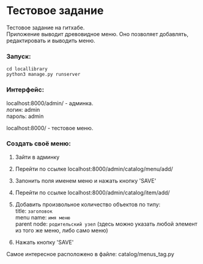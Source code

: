 # Тестовое задание  
Тестовое задание на гитхабе.  
Приложение выводит древовидное меню. Оно позволяет добавлять, редактировать и выводить меню.  

### Запуск:  
`cd locallibrary`  
`python3 manage.py runserver`  

### Интерфейс:  
localhost:8000/admin/ - админка.  
    логин: admin  
    пароль: admin  

localhost:8000/ - тестовое меню.  

### Создать своё меню:  
1. Зайти в админку  
2. Перейти по ссылке localhost:8000/admin/catalog/menu/add/  
3. Запонить поля именем меню и нажать кнопку 'SAVE'  
   
4. Перейти по ссылке localhost:8000/admin/catalog/item/add/  
5. Добавить произвольное количество объектов по типу:  
       title: `заголовок`  
       menu name: `имя меню`  
       parent node: `родительский узел` (здесь можно указать любой элемент из того же меню, либо само меню)  
6. Нажать кнопку 'SAVE'  

Самое интересное расположено в файле: catalog/menus_tag.py  

